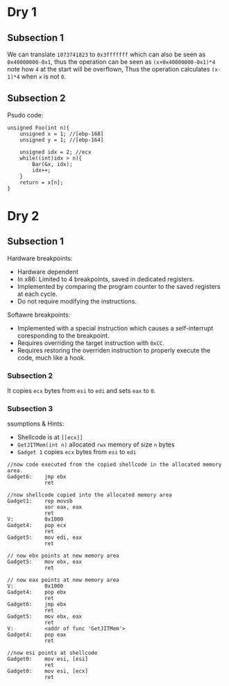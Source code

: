 # Dry 1
## Subsection 1
We can translate `1073741823` to `0x3fffffff`
which can also be seen as `0x40000000-0x1`,
thus the operation can be seen as `(x+0x40000000-0x1)*4`
note how `4` at the start will be overflown, Thus the operation
calculates `(x-1)*4` when `x` is not `0`.

## Subsection 2
Psudo code:
```
unsigned Foo(int n){
    unsigned x = 1; //[ebp-168]
    unsigned y = 1; //[ebp-164]

    unsigned idx = 2; //ecx
    while((int)idx > n){
        Bar(&x, idx);
        idx++;
    }
    return = x[n];
}

```

# Dry 2
## Subsection 1
Hardware breakpoints:
* Hardware dependent
* In x86: Limited to 4 breakpoints, saved in dedicated registers.
* Implemented by comparing the program counter to the saved registers at each cycle.
* Do not require modifying the instructions.

Softawre breakpoints:
* Implemented with a special instruction which causes a self-interrupt coresponding to the breakpoint.
* Requires overriding the target instruction with `0xCC`.
* Requires restoring the overriden instruction to properly execute the code, much like a hook.

### Subsection 2
It copies `ecx` bytes from `esi` to `edi` and sets `eax` to `0`.

### Subsection 3
ssumptions & Hints:
* Shellcode is at `[[ecx]]`
* `GetJITMem(int n)` allocated `rwx` memory of size `n` bytes
* `Gadget 1` copies `ecx` bytes from `esi` to `edi`
```
//now code executed from the copied shellcode in the allocated memory area.
Gadget6:    jmp ebx
            ret

//now shellcode copied into the allocated memory area
Gadget1:    rep movsb
            xor eax, eax
            ret
V:          0x1000
Gadget4:    pop ecx
            ret
Gadget5:    mov edi, eax
            ret

// now ebx points at new memory area
Gadget5:    mov ebx, eax
            ret

// now eax points at new memory area
V:          0x1000
Gadget4:    pop ebx
            ret
Gadget6:    jmp ebx
            ret
Gadget5:    mov ebx, eax
            ret
V:          <addr of func 'GetJITMem'>
Gadget4:    pop eax
            ret

//now esi points at shellcode
Gadget0:    mov esi, [esi]
            ret
Gadget0:    mov esi, [ecx]
            ret
```